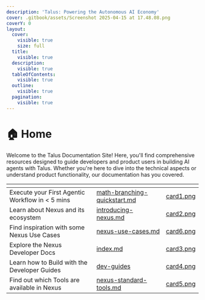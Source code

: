 ```yaml
---
description: 'Talus: Powering the Autonomous AI Economy'
cover: .gitbook/assets/Screenshot 2025-04-15 at 17.48.08.png
coverY: 0
layout:
  cover:
    visible: true
    size: full
  title:
    visible: true
  description:
    visible: true
  tableOfContents:
    visible: true
  outline:
    visible: true
  pagination:
    visible: true
---
```


# 🏠 Home

Welcome to the Talus Documentation Site! Here, you'll find comprehensive resources designed to guide developers and product users in building AI agents with Talus. Whether you're here to dive into the technical aspects or understand product functionality, our documentation has you covered.

<table data-view="cards"><thead><tr><th></th><th data-type="content-ref"></th><th data-hidden data-card-cover data-type="files"></th></tr></thead><tbody><tr><td>Execute your First Agentic Workflow in &#x3C; 5 mins</td><td><a href="nexus-sdk/guides/math-branching-quickstart.md">math-branching-quickstart.md</a></td><td><a href=".gitbook/assets/card1.png">card1.png</a></td></tr><tr><td>Learn about Nexus and its ecosystem</td><td><a href="products/introducing-nexus.md">introducing-nexus.md</a></td><td><a href=".gitbook/assets/card2.png">card2.png</a></td></tr><tr><td>Find inspiration with some Nexus Use Cases</td><td><a href="products/nexus-use-cases.md">nexus-use-cases.md</a></td><td><a href=".gitbook/assets/card6.png">card6.png</a></td></tr><tr><td>Explore the Nexus Developer Docs</td><td><a href="nexus-next/index.md">index.md</a></td><td><a href=".gitbook/assets/card3.png">card3.png</a></td></tr><tr><td>Learn how to Build with the Developer Guides</td><td><a href="getting-started/dev-guides/">dev-guides</a></td><td><a href=".gitbook/assets/card4.png">card4.png</a></td></tr><tr><td>Find out which Tools are available in Nexus</td><td><a href="tools/nexus-standard-tools.md">nexus-standard-tools.md</a></td><td><a href=".gitbook/assets/card5.png">card5.png</a></td></tr></tbody></table>
